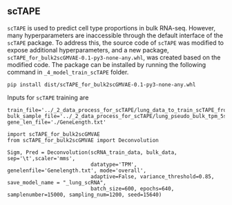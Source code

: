 ## scTAPE 
`scTAPE` is used to predict cell type proportions in bulk RNA-seq. However, many hyperparameters are inaccessible through the default interface of the `scTAPE` package. To address this, the source code of `scTAPE` was modified to expose additional hyperparameters, and a new package, `scTAPE_for_bulk2scGMVAE-0.1-py3-none-any.whl`, was created based on the modified code. The package can be installed by running the following command in `_4_model_train_scTAPE` folder. 
```
pip install dist/scTAPE_for_bulk2scGMVAE-0.1-py3-none-any.whl
```
Inputs for `scTAPE` training are 
```
train_file='../_2_data_process_for_scTAPE/lung_data_to_train_scTAPE_from_lung_train.txt'
bulk_sample_file='../_2_data_process_for_scTAPE/lung_pseudo_bulk_tpm_5samples.txt'
gene_len_file='./GeneLength.txt'
```

```
import scTAPE_for_bulk2scGMVAE
from scTAPE_for_bulk2scGMVAE import Deconvolution

Sigm, Pred = Deconvolution(scRNA_train_data, bulk_data, sep='\t',scaler='mms',
                           datatype='TPM', genelenfile='Genelength.txt', mode='overall',
                           adaptive=False, variance_threshold=0.85, save_model_name = "_lung_scRNA",
                           batch_size=600, epochs=640, samplenumber=15000, sampling_num=1200, seed=15640)



```
